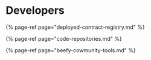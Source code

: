 # Developers

{% page-ref page="deployed-contract-registry.md" %}

{% page-ref page="code-repositories.md" %}

{% page-ref page="beefy-cowmunity-tools.md" %}



